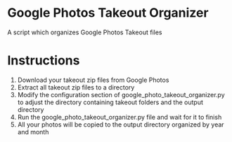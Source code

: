 # Google Photos Takeout Organizer
A script which organizes Google Photos Takeout files

# Instructions
1. Download your takeout zip files from Google Photos
2. Extract all takeout zip files to a directory
3. Modify the configuration section of google_photo_takeout_organizer.py to adjust the directory containing takeout folders and the output directory
4. Run the google_photo_takeout_organizer.py file and wait for it to finish
5. All your photos will be copied to the output directory organized by year and month